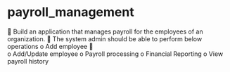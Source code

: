 # payroll_management
	Build an application that manages payroll for the employees of an organization.
	The system admin should be able to perform below operations
o	Add employee
	
o	Add/Update employee
o	Payroll processing
o	Financial Reporting
o	View payroll history
